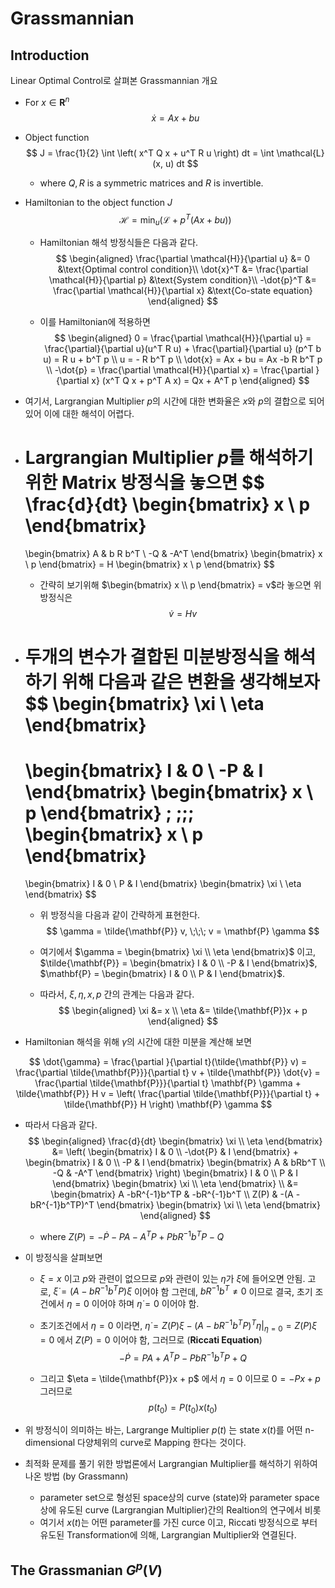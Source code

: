 Grassmannian
====

## Introduction
Linear Optimal Control로 살펴본 Grassmannian 개요

- For $x \in \mathbf{R}^n$ 
    $$
    \dot{x} = Ax + bu
    $$

-  Object function
    $$
    J = \frac{1}{2} \int \left( x^T Q x + u^T R u \right) dt = \int \mathcal{L}(x, u) dt
    $$
    - where $Q, R$ is a symmetric matrices and $R$ is invertible.

- Hamiltonian to the object function $J$
    $$
    \mathcal{H} = \min_{u} \left( \mathcal{L} + p^T (Ax +bu) \right)
    $$
    - Hamiltonian 해석 방정식들은 다음과 같다.
        $$
        \begin{aligned}
        \frac{\partial \mathcal{H}}{\partial u} &= 0 &\text{Optimal control condition}\\
        \dot{x}^T &= \frac{\partial \mathcal{H}}{\partial p} &\text{System condition}\\
        -\dot{p}^T &= \frac{\partial \mathcal{H}}{\partial x} &\text{Co-state equation}
        \end{aligned}
        $$

    - 이를 Hamiltonian에 적용하면
$$
\begin{aligned}
0 = \frac{\partial \mathcal{H}}{\partial u} = \frac{\partial}{\partial u}(u^T R u) + \frac{\partial}{\partial u} (p^T b u) = R u + b^T p \\
u = - R b^T p \\
\dot{x} = Ax + bu = Ax -b R b^T p \\
-\dot{p} = \frac{\partial \mathcal{H}}{\partial x} = \frac{\partial }{\partial x} (x^T Q x + p^T A x) = Qx + A^T p  
\end{aligned}
$$

- 여기서, Largrangian Multiplier $p$의 시간에 대한 변화율은 $x$와 $p$의 결합으로 되어 있어 이에 대한 해석이 어렵다.
- Largrangian Multiplier $p$를 해석하기 위한 Matrix 방정식을 놓으면
    $$
    \frac{d}{dt} 
    \begin{bmatrix} 
    x \\ p
    \end{bmatrix}
    = 
    \begin{bmatrix} 
    A & b R b^T \\ -Q & -A^T
    \end{bmatrix}
    \begin{bmatrix} 
    x \\ p
    \end{bmatrix}
    = H 
    \begin{bmatrix} 
    x \\ p
    \end{bmatrix}
    $$
    - 간략히 보기위해 $\begin{bmatrix} x \\ p  \end{bmatrix} = v$라 놓으면 위 방정식은 
        $$
        \dot{v} = H v
        $$

- **두개의 변수가 결합된 미분방정식을 해석 하기 위해 다음과 같은 변환을 생각해보자**
    $$
    \begin{bmatrix}
    \xi \\ \eta
    \end{bmatrix}
    =
    \begin{bmatrix}
    I & 0 \\ -P & I
    \end{bmatrix}
    \begin{bmatrix}
    x \\ p
    \end{bmatrix}
    ; \;\;\;
    \begin{bmatrix}
    x \\ p
    \end{bmatrix}
    = 
    \begin{bmatrix}
    I & 0 \\ P & I
    \end{bmatrix}
    \begin{bmatrix}
    \xi \\ \eta
    \end{bmatrix}
    $$
    - 위 방정식을 다음과 같이 간략하게 표현한다.
        $$
        \gamma = \tilde{\mathbf{P}} v, \;\;\; v = \mathbf{P} \gamma
        $$

    - 여기에서 $\gamma = \begin{bmatrix} \xi \\ \eta \end{bmatrix}$ 이고, $\tilde{\mathbf{P}} = \begin{bmatrix} I & 0 \\ -P & I \end{bmatrix}$, $\mathbf{P} = \begin{bmatrix} I & 0 \\ P & I \end{bmatrix}$. 
    - 따라서, $\xi, \eta, x, p$ 간의 관계는 다음과 같다. 
        $$
        \begin{aligned}
        \xi  &= x \\
        \eta &= \tilde{\mathbf{P}}x + p
        \end{aligned}
        $$

- Hamiltonian 해석을 위해 $\gamma$의 시간에 대한 미분을 계산해 보면 

$$
\dot{\gamma} = \frac{\partial }{\partial t}(\tilde{\mathbf{P}} v) = \frac{\partial \tilde{\mathbf{P}}}{\partial t} v + \tilde{\mathbf{P}} \dot{v} = \frac{\partial \tilde{\mathbf{P}}}{\partial t} \mathbf{P} \gamma + \tilde{\mathbf{P}} H v = \left( \frac{\partial \tilde{\mathbf{P}}}{\partial t} + \tilde{\mathbf{P}} H \right) \mathbf{P} \gamma 
$$

- 따라서 다음과 같다.
    $$
    \begin{aligned}
    \frac{d}{dt}
    \begin{bmatrix}
    \xi \\ \eta
    \end{bmatrix}
    &= \left(   
    \begin{bmatrix}
    I & 0 \\ -\dot{P} & I
    \end{bmatrix}
    + 
    \begin{bmatrix}
    I & 0 \\ -P & I
    \end{bmatrix}
    \begin{bmatrix}
    A & bRb^T \\ -Q & -A^T
    \end{bmatrix}
    \right)
    \begin{bmatrix}
    I & 0 \\ P & I
    \end{bmatrix}
    \begin{bmatrix}
    \xi \\ \eta
    \end{bmatrix} \\
    &= 
    \begin{bmatrix}
    A -bR^{-1}b^TP & -bR^{-1}b^T \\
    Z(P) & -(A - bR^{-1}b^TP)^T
    \end{bmatrix} 
    \begin{bmatrix}
    \xi \\ \eta
    \end{bmatrix} 
    \end{aligned}
    $$
    - where $Z(P) = - \dot{P} - PA - A^T P + P bR^{-1}b^T P - Q$

- 이 방정식을 살펴보면
	- $\xi = x$ 이고 $p$와 관련이 없으므로 $p$와 관련이 있는 $\eta$가 $\dot{\xi}$에 들어오면 안됨. 고로, $\dot{\xi} = (A - bR^{-1}b^T P)\xi$ 이어야 함 그런데, $b R^{-1}b^T \neq 0$ 이므로 결국, 초기 조건에서 $\eta = 0$ 이어야 하며 $\dot{\eta} = 0$ 이어야 함.
	- 초기조건에서 $\eta = 0$ 이라면, $\dot{\eta} = Z(P) \xi - (A - bR^{-1}b^TP)^T \eta |_{\eta = 0} = Z(P) \xi = 0$ 에서 $Z(P) = 0$ 이어야 함, 그러므로 (**Riccati Equation**)
    $$
    -\dot{P} = PA + A^T P - P b R^{-1} b^T P + Q 
    $$
  
    - 그리고 $\eta = \tilde{\mathbf{P}}x + p$ 에서 $\eta = 0$ 이므로 $0 = -Px + p$ 그러므로
        $$
        p(t_0) = P(t_0) x(t_0)
        $$

- 위 방정식이 의미하는 바는, Largrange Multiplier $p(t)$ 는 state $x(t)$를 어떤 n-dimensional 다양체위의 curve로 Mapping 한다는 것이다. 
- 최적화 문제를 풀기 위한 방법론에서 Largrangian Multiplier를 해석하기 위하여 나온 방법 (by Grassmann) 
	- parameter set으로 형성된 space상의 curve (state)와 parameter space상에 유도된 curve (Largrangian Multiplier)간의 Realtion의 연구에서 비롯 
	- 여기서 $x(t)$는 어떤 parameter를 가진 curce 이고, Riccati 방정식으로 부터 유도된 Transformation에 의해, Largrangian Multiplier와 연결된다.

## The Grassmanian $G^p(V)$
